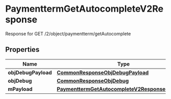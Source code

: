 

# PaymenttermGetAutocompleteV2Response

Response for GET /2/object/paymentterm/getAutocomplete

## Properties

| Name | Type | Description | Notes |
|------------ | ------------- | ------------- | -------------|
|**objDebugPayload** | [**CommonResponseObjDebugPayload**](CommonResponseObjDebugPayload.md) |  |  |
|**objDebug** | [**CommonResponseObjDebug**](CommonResponseObjDebug.md) |  |  [optional] |
|**mPayload** | [**PaymenttermGetAutocompleteV2ResponseMPayload**](PaymenttermGetAutocompleteV2ResponseMPayload.md) |  |  |



